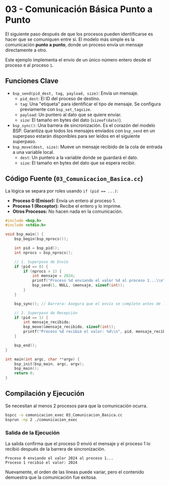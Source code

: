# 03 - Comunicación Básica Punto a Punto

El siguiente paso después de que los procesos pueden identificarse es hacer que se comuniquen entre sí. El modelo más simple es la comunicación **punto a punto**, donde un proceso envía un mensaje directamente a otro.

Este ejemplo implementa el envío de un único número entero desde el proceso `0` al proceso `1`.

## Funciones Clave

-   `bsp_send(pid_dest, tag, payload, size)`: Envía un mensaje.
    -   `pid_dest`: El ID del proceso de destino.
    -   `tag`: Una "etiqueta" para identificar el tipo de mensaje. Se configura previamente con `bsp_set_tagsize`.
    -   `payload`: Un puntero al dato que se quiere enviar.
    -   `size`: El tamaño en bytes del dato (`sizeof(dato)`).
-   `bsp_sync()`: Una barrera de sincronización. Es el corazón del modelo BSP. Garantiza que todos los mensajes enviados con `bsp_send` en un superpaso estarán disponibles para ser leídos en el siguiente superpaso.
-   `bsp_move(dest, size)`: Mueve un mensaje recibido de la cola de entrada a una variable local.
    -   `dest`: Un puntero a la variable donde se guardará el dato.
    -   `size`: El tamaño en bytes del dato que se espera recibir.

## Código Fuente (`03_Comunicacion_Basica.cc`)

La lógica se separa por roles usando `if (pid == ...)`:
-   **Proceso 0 (Emisor):** Envía un entero al proceso 1.
-   **Proceso 1 (Receptor):** Recibe el entero y lo imprime.
-   **Otros Procesos:** No hacen nada en la comunicación.

```cpp
#include <bsp.h>
#include <stdio.h>

void bsp_main() {
    bsp_begin(bsp_nprocs());

    int pid = bsp_pid();
    int nprocs = bsp_nprocs();

    // 1. Superpaso de Envío
    if (pid == 0) {
        if (nprocs > 1) {
            int mensaje = 2024;
            printf("Proceso %d enviando el valor %d al proceso 1...\\n", pid, mensaje);
            bsp_send(1, NULL, &mensaje, sizeof(int));
        }
    }

    bsp_sync(); // Barrera: Asegura que el envío se complete antes de la recepción

    // 2. Superpaso de Recepción
    if (pid == 1) {
        int mensaje_recibido;
        bsp_move(&mensaje_recibido, sizeof(int));
        printf("Proceso %d recibió el valor: %d\\n", pid, mensaje_recibido);
    }

    bsp_end();
}

int main(int argc, char **argv) {
    bsp_init(bsp_main, argc, argv);
    bsp_main();
    return 0;
}
```

## Compilación y Ejecución

Se necesitan al menos 2 procesos para que la comunicación ocurra.

```bash
bspcc -o comunicacion_exec 03_Comunicacion_Basica.cc
bsprun -np 2 ./comunicacion_exec
```

### Salida de la Ejecución

La salida confirma que el proceso 0 envió el mensaje y el proceso 1 lo recibió después de la barrera de sincronización.

```text
Proceso 0 enviando el valor 2024 al proceso 1...
Proceso 1 recibió el valor: 2024
```
Nuevamente, el orden de las líneas puede variar, pero el contenido demuestra que la comunicación fue exitosa. 